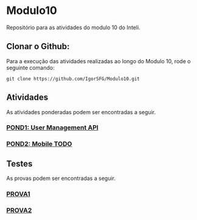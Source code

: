 # Modulo10
Repositório para as atividades do modulo 10 do Inteli.

## Clonar o Github:
Para a execução das atividades realizadas ao longo do Modulo 10, rode o seguinte comando:
```
git clone https://github.com/IgorSFG/Modulo10.git
```

## Atividades
As atividades ponderadas podem ser encontradas a seguir.

### [POND1: User Management API](https://github.com/IgorSFG/Modulo10/tree/main/pond1)
### [POND2: Mobile TODO](https://github.com/IgorSFG/Modulo10/tree/main/pond2)

## Testes
As provas podem ser encontradas a seguir.

### [PROVA1](https://github.com/IgorSFG/Modulo9/tree/main/test1)
### [PROVA2](https://github.com/IgorSFG/Modulo9/tree/main/test2)

